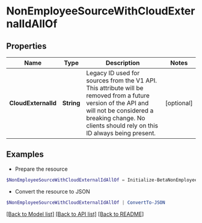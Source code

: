 # NonEmployeeSourceWithCloudExternalIdAllOf
## Properties

Name | Type | Description | Notes
------------ | ------------- | ------------- | -------------
**CloudExternalId** | **String** | Legacy ID used for sources from the V1 API. This attribute will be removed from a future version of the API and will not be considered a breaking change. No clients should rely on this ID always being present. | [optional] 

## Examples

- Prepare the resource
```powershell
$NonEmployeeSourceWithCloudExternalIdAllOf = Initialize-BetaNonEmployeeSourceWithCloudExternalIdAllOf  -CloudExternalId 99999
```

- Convert the resource to JSON
```powershell
$NonEmployeeSourceWithCloudExternalIdAllOf | ConvertTo-JSON
```

[[Back to Model list]](../README.md#documentation-for-models) [[Back to API list]](../README.md#documentation-for-api-endpoints) [[Back to README]](../README.md)

